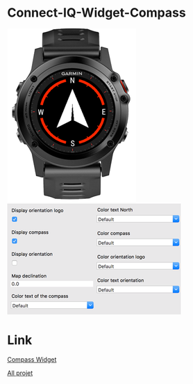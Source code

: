 # Connect-IQ-Widget-Compass
![0](https://github.com/ravenfeld/Connect-IQ-Widget-Compass/blob/dev/screenshot/0.png)
![0](https://github.com/ravenfeld/Connect-IQ-Widget-Compass/blob/dev/screenshot/1.png)

# Link
[Compass Widget](https://apps.garmin.com/fr-FR/apps/dbfd3b94-13af-49ad-a7dc-0f6b6604695c)

[All projet](https://apps.garmin.com/fr-FR/developer/9a164185-3030-48d9-9aef-f5351abe70d8/apps)

